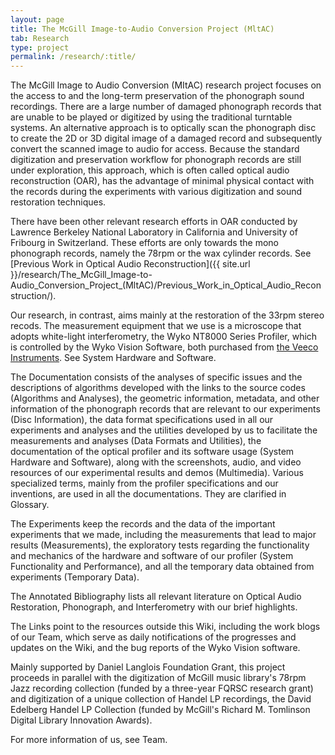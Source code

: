 ```yaml
---
layout: page
title: The McGill Image-to-Audio Conversion Project (MltAC)
tab: Research
type: project
permalink: /research/:title/
---
```


The McGill Image to Audio Conversion (MItAC) research project focuses on the access to and the long-term preservation of the phonograph sound recordings. There are a large number of damaged phonograph records that are unable to be played or digitized by using the traditional turntable systems. An alternative approach is to optically scan the phonograph disc to create the 2D or 3D digital image of a damaged record and subsequently convert the scanned image to audio for access. Because the standard digitization and preservation workflow for phonograph records are still under exploration, this approach, which is often called optical audio reconstruction (OAR), has the advantage of minimal physical contact with the records during the experiments with various digitization and sound restoration techniques.

There have been other relevant research efforts in OAR conducted by Lawrence Berkeley National Laboratory in California and University of Fribourg in Switzerland. These efforts are only towards the mono phonograph records, namely the 78rpm or the wax cylinder records. See [Previous Work in Optical Audio Reconstruction]({{ site.url }}/research/The_McGill_Image-to-Audio_Conversion_Project_(MltAC)/Previous_Work_in_Optical_Audio_Reconstruction/).

Our research, in contrast, aims mainly at the restoration of the 33rpm stereo recods. The measurement equipment that we use is a microscope that adopts white-light interferometry, the Wyko NT8000 Series Profiler, which is controlled by the Wyko Vision Software, both purchased from [the Veeco Instruments](http://www.veeco.com/). See System Hardware and Software.

The Documentation consists of the analyses of specific issues and the descriptions of algorithms developed with the links to the source codes (Algorithms and Analyses), the geometric information, metadata, and other information of the phonograph records that are relevant to our experiments (Disc Information), the data format specifications used in all our experiments and analyses and the utilities developed by us to facilitate the measurements and analyses (Data Formats and Utilities), the documentation of the optical profiler and its software usage (System Hardware and Software), along with the screenshots, audio, and video resources of our experimental results and demos (Multimedia). Various specialized terms, mainly from the profiler specifications and our inventions, are used in all the documentations. They are clarified in Glossary.

The Experiments keep the records and the data of the important experiments that we made, including the measurements that lead to major results (Measurements), the exploratory tests regarding the functionality and mechanics of the hardware and software of our profiler (System Functionality and Performance), and all the temporary data obtained from experiments (Temporary Data).

The Annotated Bibliography lists all relevant literature on Optical Audio Restoration, Phonograph, and Interferometry with our brief highlights.

The Links point to the resources outside this Wiki, including the work blogs of our Team, which serve as daily notifications of the progresses and updates on the Wiki, and the bug reports of the Wyko Vision software.

Mainly supported by Daniel Langlois Foundation Grant, this project proceeds in parallel with the digitization of McGill music library's 78rpm Jazz recording collection (funded by a three-year FQRSC research grant) and digitization of a unique collection of Handel LP recordings, the David Edelberg Handel LP Collection (funded by McGill's Richard M. Tomlinson Digital Library Innovation Awards).

For more information of us, see Team.
